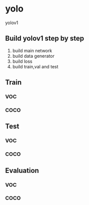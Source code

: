 # yolo
yolov1

## Build yolov1 step by step
1. build main network
2. build data generator
3. build loss
4. build train,val and test

## Train
### VOC

### COCO

## Test
### VOC

### COCO

## Evaluation
### VOC

### COCO